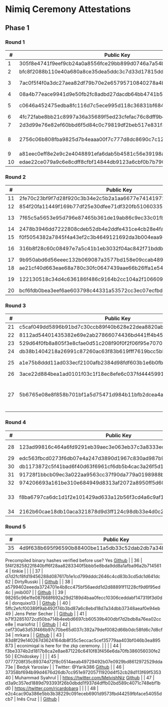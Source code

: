 # Nimiq Ceremony Attestations

## Phase 1

### Round 1

| # | Public Key | Name | Affiliation | Attestation |
|--|--|--|--|--|
| 1 | 305f8e4741f9eef9cb24a0a8556fce29bb899d0746a7a54b7b0278afa46ed9b4 | @jakegray248 |  |  |
| 2 | bfc8f2088b110e40a680a8ce35dea5ddc3c7d33d17815ddd322aae315f2943e1 | Claudio |  | [Github](https://github.com/nimiq/ceremony-attestations/issues/17) |
| 3 | 7ac0f5f4f0a3dc27aea82df79b70e2e65795710840278a4bc2b040a673922bc9 | connebeest / .conne. |  | [Github](https://github.com/nimiq/ceremony-attestations/issues/14) |
| 4 | 08a4b77eace9941d9e50fb2fc8adbd27dacdb64bb4741b559fb6a1dff1730aec | Danyx |  | [Github](https://github.com/nimiq/ceremony-attestations/issues/18) |
| 5 | c0646a452475edba8fc116d7c5ece995d118c36831bf68452b97f6757fee1164 | Otto Mora |  | https://x.com/ottomorac/status/1761478560827527274?s=20 [Github](https://github.com/nimiq/ceremony-attestations/issues/12) |
| 6 | 4fc72fabe8bb21c8997a36a35689f5ed23cfefac76c8dff9b48ea8410c5a623e | sonmq |  | [Github](https://github.com/nimiq/ceremony-attestations/issues/13) |
| 7 | 2d3d99e76e82ef60bbd6f5d84c0c79819df2beb517e831f3f347c2d404f2a616 | GOJOSAMA |  | [Github](https://github.com/nimiq/ceremony-attestations/issues/11) |
| 8 | 2756c06b808fba9825d7b4eaaa00f7c777d8dc8690c7c12afd7a3d37d7c43ea2 | Matthew Ludwig (Chugwig) |  | [Github](https://github.com/nimiq/ceremony-attestations/issues/16) |
| 9 | a81eec0eff8e2e9c2e4048891efa6dab5b4581c56e39198a1334c166480f7ff3 | antonlivaja |  |  |
| 10 | edae22ce079a9c6e8cdff8cfbf14844db9123a6cbf0b7b790ae4e5da9bcc88bf | brunoffranca |  |  |

### Round 2

| # | Public Key | Name | Affiliation | Attestation |
|--|--|--|--|--|
| 11 | 2fe70c23bf9f7d28f920c3b34e2c5b2a1aa6677e74141971c1c64428cac7f058 | Danil Kosov |  | [Github](https://github.com/nimiq/ceremony-attestations/issues/22) |
| 12 | 854f20fa11449f169b77df25e30dfee71df320fb510603351e205ba8450be8cd | sukrucildirr |  | [Github](https://github.com/nimiq/ceremony-attestations/issues/23) |
| 13 | 7f65c5a5653e95d796e87465b361de19ab86c9ec33c01fb007ab8c65df6e3f4d | Alex Batongbakal |  | [Github](https://github.com/nimiq/ceremony-attestations/issues/20) |
| 14 | 2478b3946dd7222808cdeb52db4e2ddfe431ce4cb28e4fa4c54f00dadc292b66 | Hervé |  | [Github](https://github.com/nimiq/ceremony-attestations/issues/21) |
| 15 | f0f5054382a7845f4a43ef2c3b4649121692da3b004eaa9da76630334eca9645 |  |  |  [Github](https://github.com/nimiq/ceremony-attestations/issues/27) |
| 16 | 316b8f28c60c08497e7a5c41b1eb3032f04ac842f71bddbfa55bddf9d0e69dec | Stefan |  | https://twitter.com/stefffffann/status/1768281819336626442  [Github](https://github.com/nimiq/ceremony-attestations/issues/26) |
| 17 | 9b950abd6d56eeec132b069087a3577bd158e09ccab489a1cca90f8385f8c4aa | ranulfo17 |  |  |
| 18 | ae21cf40d663eae68a780c30fc0647439aae66b26ffa1e544507d698d4380af2 | Joel |  | [Github](https://github.com/nimiq/ceremony-attestations/issues/25) |
| 19 | 122130518c34d4c636186f486c9164b2cc104a2f10660948d850ae06a7c5c317 | Fons |  | (https://x.com/FonsLe/status/1768584228722118687?t=R5g3bdIobbCvzwBBJXC2KA&s=35) [Github](https://github.com/nimiq/ceremony-attestations/issues/28) |
| 20 | bcf6fdb0bea3eef6ae603798c44331a53572cc3ec07ecfbd243ed6663cfa3300 | vibin_b |  |  |

### Round 3

| # | Public Key | Name | Affiliation | Attestation |
|--|--|--|--|--|
| 21 | c5caf049dd5896b91bd7c30ccb89f40b628e22dea8820ab3bb1286f0f4faf325 | JD |  | [Github](https://github.com/nimiq/ceremony-attestations/issues/29) |
| 22 | 8112ad54401435382e69e2ab27866074436bd441ff4b45f35aa7a3ff590e1556 | aztoc |  | [Github](https://github.com/nimiq/ceremony-attestations/issues/34) |
| 23 | 529d64f0fb8a805f3e8cfae0d51c208f90f0f2f06f95e7070bcabededba4c3ac | cryptoscar |  |  |
| 24 | db38b1404218a26991c87260ac63f83b619fff7619bcc5bb9253ba086323e936 | Artem |  | [Github](https://github.com/nimiq/ceremony-attestations/issues/31) |
| 25 | a1e75b8ddd11ad033ecf2100afb2384d98fdf603b1e6b0fb8c4fb7f7b3c52e40 | mekoskills |  | https://x.com/mekoskills/status/1770218105836281859?s=20 [Github](https://github.com/nimiq/ceremony-attestations/issues/30) |
| 26 | 3ace22d884bea1ad0101f03c1f18ec8efe6c037fd4445991982ab413e3a7eafe | kaichao |  | [Github](https://github.com/nimiq/ceremony-attestations/issues/32) |
| 27 | 5b6765e08e8f858b701bf1a5d75471d984b11bfb2dcea4ac1c648cb1b8ee2649 | Sebastian Kremer / SebaKremer / edur (discord) |  |  [Github](https://github.com/nimiq/ceremony-attestations/issues/33) |

### Round 4

| # | Public Key | Name | Affiliation | Attestation |
|--|--|--|--|--|
| 28 | 123ad99816c464a6fd9291eb39aec3e063eb37c3a8333ecdf723da3546ff73de | Sören |  | https://twitter.com/the_soerenson/status/1773246927372472580  [Github](https://github.com/nimiq/ceremony-attestations/issues/41) |
| 29 | edc563fbcd0273f6db07e4a247d3890d1967c830ad987b9e3fb56b7663fc104e | Harley |  | [Github](https://github.com/nimiq/ceremony-attestations/issues/35) |
| 30 | db1173872c5f41bad6f40d63f6961cf6db5b4cac3a26f5d14c5daecbe50a27af | yasho5313 |  | [Github](https://github.com/nimiq/ceremony-attestations/issues/37) |
| 31 | 91728f1bbcb09ec3a022aa9563cc37f90da779a0198988be8b6931b3987c9730 | tina1017_48183 |  | [Github](https://github.com/nimiq/ceremony-attestations/issues/39) |
| 32 | 974206693a161be310e684949d8313af2072a8950ff5d60acfdf3f2ef9bf8adc | Lubos293 |  | [Github](https://github.com/nimiq/ceremony-attestations/issues/40) |
| 33 | f8ba6797ca6dc1d1f2e101429ad633a12b56f3cd4a6c9af11794c68ab86e2988 | Robert / JustineJayz on Discord |  | [Github](https://github.com/nimiq/ceremony-attestations/issues/36) |
| 34 | 2162b60cae18db10aca321878d9d3ff124c98db33e4d0c2d55c7d693078fc3a2 | jomz19 |  | [Github](https://github.com/nimiq/ceremony-attestations/issues/38) |

### Round 5

| # | Public Key | Name | Affiliation | Attestation |
|--|--|--|--|--|
| 35 | 4d9f638b695f96590b88400be11a5db33c52dab2db7a34b85e6c50ec7a9fff3b | hauma1302 |  | no

Precompiled binary hashes verified before use?
Yes [Github](https://github.com/nimiq/ceremony-attestations/issues/49) |
| 36 | 5f4f2825822f840bff6f28aa8283340f5bbb5e8bda9dd8a1afba96a2b7145614 | tinkie |  |  |
| 37 | d7d2fcf8fd19456288d087617b1e1cd799dddc2646c4cd83b3cd5dc1d641dc62 | DirtyRusski |  | [Github](https://github.com/nimiq/ceremony-attestations/issues/44) |
| 38 | a5799402eeeda3724701e4b8cc475bf56aedd1d2d88891f11228cf9d6f95ed4c | jmib007 |  | [Github](https://github.com/nimiq/ceremony-attestations/issues/51) |
| 39 | 98265c96e1fe087668f692a29d2189d4baa0fecc10306ceddabf147319f3d0d4 | donquixo13 |  | [Github](https://github.com/nimiq/ceremony-attestations/issues/47) |
| 40 | 5ffc2efcf00389f9ab492f74b3bd87a6c8ebd18d7a34dbb37348aeaf0e94eb49 | Jens Peter Secher |  | [Github](https://github.com/nimiq/ceremony-attestations/issues/43) |
| 41 | b71f32851072cd50ba714b4eebd6697cb60539b400dbf7d2bdb8a76ea02cce8e | mariofriz |  | [Github](https://github.com/nimiq/ceremony-attestations/issues/46) |
| 42 | cef730a63d53f466b97c70be65d037c392a79def0082d66b0dc58fd6c7d8cf34 | mrkara |  | [Github](https://github.com/nimiq/ceremony-attestations/issues/52) |
| 43 | 83d8f29e140267d3624164db8f35c5eccac5cef35779aa403bf046b3ea895873 | econimiqal is here for the zkp ceremony. |  |  |
| 44 | f3be3374b2d1817b8ca2e8ae871226c6410f83f456e6da70fb386056030fe250 | EChidoskey |  |  |
| 45 | 0777208f35c89374d72f8c0514aeab49729492b07e0929bd8612972529dda73e | Bedyk Yaroslav |  | Twitter: @Yarik386 [Github](https://github.com/nimiq/ceremony-attestations/issues/42) |
| 46 | 37358bf694b99d4676d26db7cc951e97205711920d4f52cb28d113f69f535340 | Muhammad Syahrul |  | https://twitter.com/MelvishNiz  [Github](https://github.com/nimiq/ceremony-attestations/issues/45) |
| 47 | d3a9c357ed1889d793393f26b0dbdd1f937d4dffb02bd589c4071c748ebf1bd0 | https://twitter.com/ricardobarq |  |  |
| 48 | e2c4cac90a386e5bb3b38229c091eceb6901d9573fbd44259fbface54055dcb7 | Inês Cruz |  |  [Github](https://github.com/nimiq/ceremony-attestations/issues/54) |

